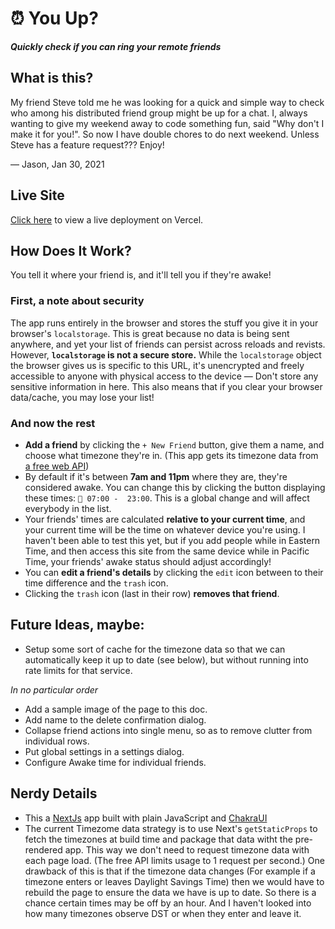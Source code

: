 # ⏰ You Up?
***Quickly check if you can ring your remote friends***

## What is this?
My friend Steve told me he was looking for a quick and simple way to check who among his distributed friend group might be up for a chat. I, always wanting to give my weekend away to code something fun, said "Why don't I make it for you!". So now I have double chores to do next weekend. Unless Steve has a feature request??? Enjoy!

— Jason, Jan 30, 2021

## Live Site
[Click here](https://youup.vercel.app/) to view a live deployment on Vercel.

## How Does It Work?
You tell it where your friend is, and it'll tell you if they're awake!

### First, a note about security

The app runs entirely in the browser and stores the stuff you give it in your browser's `localstorage`. This is great because no data is being sent anywhere, and yet your list of friends can persist across reloads and revists. However, **`localstorage` is not a secure store.** While the `localstorage` object the browser gives us is specific to this URL, it's unencrypted and freely accessible to anyone with physical access to the device — Don't store any sensitive information in here. This also means that if you clear your browser data/cache, you may lose your list!

### And now the rest

- **Add a friend** by clicking the `+ New Friend` button, give them a name, and choose what timezone they're in. (This app gets its timezone data from [a free web API](https://timezonedb.com/))
- By default if it's between **7am and 11pm** where they are, they're considered awake. You can change this by clicking the button displaying these times: `👋 07:00 -  23:00`. This is a global change and will affect everybody in the list.
- Your friends' times are calculated **relative to your current time**, and your current time will be the time on whatever device you're using. I haven't been able to test this yet, but if you add people while in Eastern Time, and then access this site from the same device while in Pacific Time, your friends' awake status should adjust accordingly!
- You can **edit a friend's details** by clicking the `edit` icon between to their time difference and the `trash` icon.
- Clicking the `trash` icon (last in their row) **removes that friend**.

## Future Ideas, maybe:

- Setup some sort of cache for the timezone data so that we can automatically keep it up to date (see below), but without running into rate limits for that service.

_In no particular order_
- Add a sample image of the page to this doc.
- Add name to the delete confirmation dialog.
- Collapse friend actions into single menu, so as to remove clutter from individual rows.
- Put global settings in a settings dialog.
- Configure Awake time for individual friends.

## Nerdy Details

- This a [NextJs](https://nextjs.org/) app built with plain JavaScript and [ChakraUI](https://chakra-ui.com/)
- The current Timezome data strategy is to use Next's `getStaticProps` to fetch the timezones at build time and package that data witht the pre-rendered app. This way we don't need to request timezone data with each page load. (The free API limits usage to 1 request per second.) One drawback of this is that if the timezone data changes (For example if a timezone enters or leaves Daylight Savings Time) then we would have to rebuild the page to ensure the data we have is up to date. So there is a chance certain times may be off by an hour. And I haven't looked into how many timezones observe DST or when they enter and leave it.
